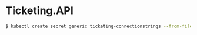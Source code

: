 # Ticketing.API

```bash
$ kubectl create secret generic ticketing-connectionstrings --from-file=./appsettings.json
```